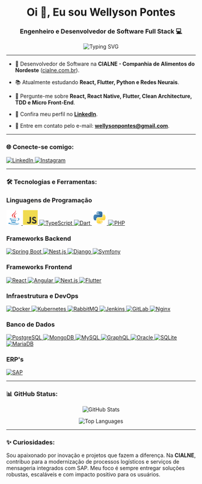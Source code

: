 <h1 align="center">Oi 👋, Eu sou Wellyson Pontes</h1>
<h3 align="center">Engenheiro e Desenvolvedor de Software Full Stack 💻</h3>

<p align="center">
  <img src="https://readme-typing-svg.herokuapp.com?font=Fira+Code&size=24&pause=1000&center=true&vCenter=true&width=550&lines=Bem-vindo(a)+ao+meu+perfil!;Desenvolvedor+na+CIALNE;Apaixonado+por+tecnologia+e+inovação!" alt="Typing SVG">
</p>

---

- 👔 Desenvolvedor de Software na **CIALNE - Companhia de Alimentos do Nordeste** ([cialne.com.br](https://www.cialne.com.br/)).

- 📚 Atualmente estudando **React, Flutter, Python e Redes Neurais**.

- 💬 Pergunte-me sobre **React, React Native, Flutter, Clean Architecture, TDD e Micro Front-End**.

- 🔗 Confira meu perfil no **[LinkedIn](https://www.linkedin.com/in/wellysonpontes/)**.

- 📨 Entre em contato pelo e-mail: **wellysonpontes@gmail.com**.

---

<h3 align="left">🌐 Conecte-se comigo:</h3>
<p align="left">
  <a href="https://www.linkedin.com/in/wellysonpontes/" target="_blank">
    <img src="https://raw.githubusercontent.com/rahuldkjain/github-profile-readme-generator/master/src/images/icons/Social/linked-in-alt.svg" alt="LinkedIn" height="30" width="40" />
  </a>
  <a href="https://instagram.com/@wellysonp" target="_blank">
    <img src="https://raw.githubusercontent.com/rahuldkjain/github-profile-readme-generator/master/src/images/icons/Social/instagram.svg" alt="Instagram" height="30" width="40" />
  </a>
</p>

---

<h3 align="left">🛠️ Tecnologias e Ferramentas:</h3>

### Linguagens de Programação  
<p align="left">
 <a href="https://www.java.com/" target="_blank" rel="noreferrer">
    <img src="https://raw.githubusercontent.com/devicons/devicon/master/icons/java/java-original.svg" alt="Java" width="40" height="40"/>
  </a>
  <a href="https://developer.mozilla.org/en-US/docs/Web/JavaScript" target="_blank" rel="noreferrer">
    <img src="https://raw.githubusercontent.com/devicons/devicon/master/icons/javascript/javascript-original.svg" alt="JavaScript" width="40" height="40"/>
  </a>
  <a href="https://www.typescriptlang.org/" target="_blank" rel="noreferrer">
    <img src="https://www.vectorlogo.zone/logos/typescriptlang/typescriptlang-icon.svg" alt="TypeScript" width="40" height="40"/>
  </a>
  <a href="https://dart.dev" target="_blank" rel="noreferrer">
    <img src="https://www.vectorlogo.zone/logos/dartlang/dartlang-icon.svg" alt="Dart" width="40" height="40"/>
  </a>
  <a href="https://www.python.org/" target="_blank" rel="noreferrer">
    <img src="https://raw.githubusercontent.com/devicons/devicon/master/icons/python/python-original.svg" alt="Python" width="40" height="40"/>
  </a>
  <a href="https://www.php.net/" target="_blank" rel="noreferrer">
    <img src="https://www.vectorlogo.zone/logos/php/php-icon.svg" alt="PHP" width="40" height="40"/>
  </a>
</p>

### Frameworks Backend  
<p align="left">
  <a href="https://spring.io/projects/spring-boot" target="_blank" rel="noreferrer">
    <img src="https://www.vectorlogo.zone/logos/springio/springio-icon.svg" alt="Spring Boot" width="40" height="40"/>
  </a>
  <a href="https://nestjs.com/" target="_blank" rel="noreferrer">
    <img src="https://www.vectorlogo.zone/logos/nestjs/nestjs-icon.svg" alt="Nest.js" width="40" height="40"/>
  </a>
  <a href="https://www.djangoproject.com/" target="_blank" rel="noreferrer">
    <img src="https://static.djangoproject.com/img/logos/django-logo-negative.svg" alt="Django" width="40" height="40"/>
  </a>
  <a href="https://symfony.com/" target="_blank" rel="noreferrer">
    <img src="https://symfony.com/logos/symfony_black_03.svg" alt="Symfony" width="40" height="40"/>
  </a>
</p>

### Frameworks Frontend  
<p align="left">
  <a href="https://reactjs.org/" target="_blank" rel="noreferrer">
    <img src="https://www.vectorlogo.zone/logos/reactjs/reactjs-icon.svg" alt="React" width="40" height="40"/>
  </a>
  <a href="https://angular.io/" target="_blank" rel="noreferrer">
    <img src="https://www.vectorlogo.zone/logos/angular/angular-icon.svg" alt="Angular" width="40" height="40"/>
  </a>
  <a href="https://nextjs.org/" target="_blank" rel="noreferrer">
    <img src="https://www.vectorlogo.zone/logos/nextjs/nextjs-icon.svg" alt="Next.js" width="40" height="40"/>
  </a>
  <a href="https://flutter.dev" target="_blank" rel="noreferrer">
    <img src="https://www.vectorlogo.zone/logos/flutterio/flutterio-icon.svg" alt="Flutter" width="40" height="40"/>
  </a>
</p>

### Infraestrutura e DevOps  
<p align="left">
  <a href="https://www.docker.com/" target="_blank" rel="noreferrer">
    <img src="https://www.vectorlogo.zone/logos/docker/docker-icon.svg" alt="Docker" width="40" height="40"/>
  </a>
  <a href="https://kubernetes.io/" target="_blank" rel="noreferrer">
    <img src="https://www.vectorlogo.zone/logos/kubernetes/kubernetes-icon.svg" alt="Kubernetes" width="40" height="40"/>
  </a>
  <a href="https://www.rabbitmq.com/" target="_blank" rel="noreferrer">
    <img src="https://www.vectorlogo.zone/logos/rabbitmq/rabbitmq-icon.svg" alt="RabbitMQ" width="40" height="40"/>
  </a>
  <a href="https://www.jenkins.io/" target="_blank" rel="noreferrer">
    <img src="https://www.vectorlogo.zone/logos/jenkins/jenkins-icon.svg" alt="Jenkins" width="40" height="40"/>
  </a>
  <a href="https://gitlab.com/" target="_blank" rel="noreferrer">
    <img src="https://www.vectorlogo.zone/logos/gitlab/gitlab-icon.svg" alt="GitLab" width="40" height="40"/>
  </a>
  <a href="https://nginx.org/" target="_blank" rel="noreferrer">
    <img src="https://www.vectorlogo.zone/logos/nginx/nginx-icon.svg" alt="Nginx" width="40" height="40"/>
  </a>
</p>

### Banco de Dados  
<p align="left">
  <a href="https://www.postgresql.org/" target="_blank" rel="noreferrer">
    <img src="https://www.vectorlogo.zone/logos/postgresql/postgresql-icon.svg" alt="PostgreSQL" width="40" height="40"/>
  </a>
  <a href="https://www.mongodb.com/" target="_blank" rel="noreferrer">
    <img src="https://www.vectorlogo.zone/logos/mongodb/mongodb-icon.svg" alt="MongoDB" width="40" height="40"/>
  </a>
  <a href="https://www.mysql.com/" target="_blank" rel="noreferrer">
    <img src="https://www.vectorlogo.zone/logos/mysql/mysql-icon.svg" alt="MySQL" width="40" height="40"/>
  </a>
  <a href="https://graphql.org/" target="_blank" rel="noreferrer">
    <img src="https://www.vectorlogo.zone/logos/graphql/graphql-icon.svg" alt="GraphQL" width="40" height="40"/>
  </a>
  <a href="https://www.oracle.com/" target="_blank" rel="noreferrer">
    <img src="https://www.vectorlogo.zone/logos/oracle/oracle-icon.svg" alt="Oracle" width="40" height="40"/>
  </a>
  <a href="https://www.sqlite.org/" target="_blank" rel="noreferrer">
    <img src="https://www.vectorlogo.zone/logos/sqlite/sqlite-icon.svg" alt="SQLite" width="40" height="40"/>
  </a>
  <a href="https://mariadb.org/" target="_blank" rel="noreferrer">
    <img src="https://www.vectorlogo.zone/logos/mariadb/mariadb-icon.svg" alt="MariaDB" width="40" height="40"/>
  </a>
</p>

### ERP's  
<p align="left">
  <a href="https://www.sap.com/" target="_blank" rel="noreferrer">
    <img src="https://www.vectorlogo.zone/logos/sap/sap-icon.svg" alt="SAP" width="40" height="40"/>
  </a>
</p>


---


<h3 align="left">📊 GitHub Status:</h3>
<p align="center">
  <img src="https://github-readme-stats.vercel.app/api?username=wellysonp&show_icons=true&theme=radical&hide=contribs,issues" alt="GitHub Stats" />
</p>

<p align="center">
  <img src="https://github-readme-stats.vercel.app/api/top-langs?username=wellysonp&layout=compact&show_icons=true&theme=radical" alt="Top Languages" />
</p>

---

<h3 align="left">✨ Curiosidades:</h3>
<p align="left">
  Sou apaixonado por inovação e projetos que fazem a diferença. Na <b>CIALNE</b>, contribuo para a modernização de processos logísticos e serviços de mensageria integrados com SAP. Meu foco é sempre entregar soluções robustas, escaláveis e com impacto positivo para os usuários.
</p>
